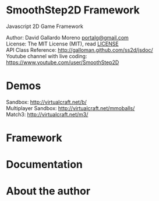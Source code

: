 SmoothStep2D Framework
======================

Javascript 2D Game Framework

Author: David Gallardo Moreno <portalg@gmail.com> <br/>
License: The MIT License (MIT), read <a href=./LICENSE.md>LICENSE</a> <br/>
API Class Reference: http://galloman.github.com/ss2d/jsdoc/ <br/>
Youtube channel with live coding: https://www.youtube.com/user/SmoothStep2D

Demos
==========

Sandbox: http://virtualcraft.net/b/ <br>
Multiplayer Sandbox: http://virtualcraft.net/mmoballs/ <br>
Match3: http://virtualcraft.net/m3/ <br>

Framework
=========


Documentation
=============


About the author
================
